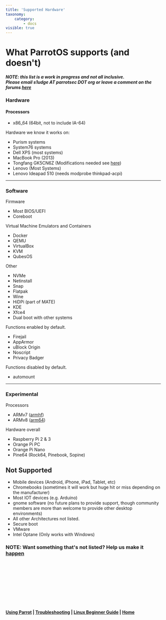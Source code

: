 ```yaml
---
title: 'Supported Hardware'
taxonomy:
    category:
        - docs
visible: true
---
```


# What ParrotOS supports (and doesn't)
#### *NOTE: this list is a work in progress and not all inclusive. <br> Please email s1udge AT parrotsec DOT org or leave a comment on the forums [here](https://community.parrotsec.org/t/what-parrot-supports/5674)*

### Hardware
#### Processors
- x86_64 (64bit, not to include IA-64)

Hardware we know it works on:

- Purism systems
- System76 systems
- Dell XPS (most systems)
- MacBook Pro (2013)
- Tongfang GK5CN6Z (Modifications needed see [here](odd-hardware.md))
- Lenovo (Most Systems)
- Lenovo Ideapad 510 (needs modprobe thinkpad-acpi)

---

### Software

Firmware

- Most BIOS/UEFI
- Coreboot

Virtual Machine Emulators and Containers

- Docker
- QEMU
- VirtualBox
- KVM
- QubesOS

Other 

- NVMe
- Netinstall
- Snap
- Flatpak
- Wine
- HiDPi (part of MATE) 
- KDE
- Xfce4
- Dual boot with other systems

Functions enabled by default.

- Firejail
- AppArmor
- uBlock Origin
- Noscript
- Privacy Badger

Functions disabled by default.

- automount

---

### Experimental
Processors

- ARMv7 ([armhf](https://en.wikipedia.org/wiki/ARM_architecture#VFP)) 
- ARMv8 ([arm64](https://en.wikipedia.org/wiki/ARM_architecture#64-bit))

Hardware overall 

- Raspberry Pi 2 & 3
- Orange Pi PC
- Orange Pi Nano
- Pine64 (Rock64, Pinebook, Sopine)

## Not Supported 

- Mobile devices (Android, iPhone, iPad, Tablet, etc)
- Chromebooks (sometimes it will work but huge hit or miss depending on the manufacturer)
- Most IOT devices (e.g. Arduino)
- gnome software (no future plans to provide support, though community members are more than welcome to provide other desktop environments)
- All other Architectures not listed.
- Secure boot
- VMware
- Intel Optane (Only works with Windows)

### NOTE: Want something that's not listed? Help us make it [happen](https://nest.parrotsec.org/)
<b>


&nbsp;

&nbsp;

&nbsp;

&nbsp;


&nbsp;

[Using Parrot](https://docs.parrotlinux.org/info/start/) | [Troubleshooting](https://docs.parrotlinux.org/trbl/start/) | [Linux Beginner Guide](https://docs.parrotlinux.org/library/lbg-basics/) | [Home](https://docs.parrotlinux.org/)